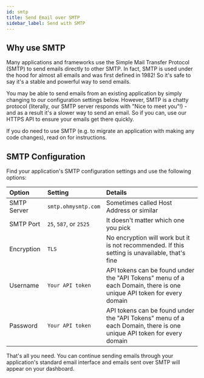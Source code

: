 ```yaml
---
id: smtp
title: Send Email over SMTP
sidebar_label: Send with SMTP
---
```


## Why use SMTP

Many applications and frameworks use the Simple Mail Transfer Protocol (SMTP) to send emails directly to other SMTP. In fact, SMTP is used under the hood for almost all emails and was first defined in 1982! So it's safe to say it's a stable and powerful way to send emails.

You may be able to send emails from an existing application by simply changing to our configuration settings below. However, SMTP is a chatty protocol (literally, our SMTP server responds with "Nice to meet you"!) - and as a result it's a slower way to send an email. So if you can, use our HTTPS API to ensure your emails get there quickly.

If you do need to use SMTP (e.g. to migrate an application with making any code changes), read on for instructions.

## SMTP Configuration

Find your application's SMTP configuration settings and use the following options:


| Option      | Setting    | Details |
| :------------- | :---------- |  :------ |
| SMTP Server | ```smtp.ohmysmtp.com``` | Sometimes called Host Address or similar |
| SMTP Port | `25`, `587`, or `2525` | It doesn't matter which one you pick |
| Encryption | `TLS` | No encryption will work but it is not recommended. If this setting is unavailable, that's fine |
| Username | `Your API token` | API tokens can be found under the "API Tokens" menu of a each Domain, there is one unique API token for every domain | 
| Password | `Your API token` | API tokens can be found under the "API Tokens" menu of a each Domain, there is one unique API token for every domain | 

That's all you need. You can continue sending emails through your application's standard email interface and emails sent over SMTP will appear on your dashboard.

